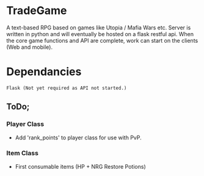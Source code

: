 # TradeGame
A text-based RPG based on games like Utopia / Mafia Wars etc.  Server is written in python and will eventually be hosted on a flask restful api.  When the core game functions and API are complete, work can start on the clients (Web and mobile).
# Dependancies
    Flask (Not yet required as API not started.)
## ToDo;
### Player Class
*  Add 'rank_points' to player class for use with PvP.

### Item Class

*  First consumable items (HP + NRG Restore Potions)
